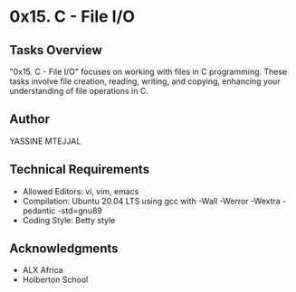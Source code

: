 # 0x15. C - File I/O

## Tasks Overview
"0x15. C - File I/O" focuses on working with files in C programming. These tasks involve file creation, reading, writing, and copying, enhancing your understanding of file operations in C.

## Author
YASSINE MTEJJAL

## Technical Requirements
- Allowed Editors: vi, vim, emacs
- Compilation: Ubuntu 20.04 LTS using gcc with -Wall -Werror -Wextra -pedantic -std=gnu89
- Coding Style: Betty style

## Acknowledgments
- ALX Africa
- Holberton School
